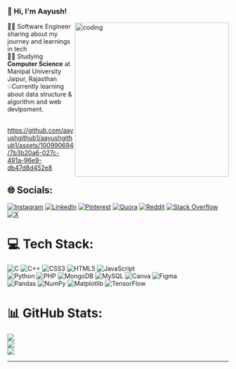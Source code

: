 ### 👋 Hi, I'm Aayush! 

<img align="right" alt="coding" width="350" src="![imageonline-co-logoadded_14_1](https://github.com/aayushgithub1/aayushgithub1/assets/100990694/772821f7-15c3-4bfb-9607-eb7d5f323f8b)
">
👨‍💻 Software Engineer sharing about my journey and learnings in tech<br/>
👨‍🎓 Studying <b>Computer Science</b> at Manipal University Jaipur, Rajasthan<br/>
💡Currently learning about data structure & algorithm and web devlpoment.
 <br/><br/>

https://github.com/aayushgithub1/aayushgithub1/assets/100990694/7b3b20a6-027c-491a-96e9-db47d8d452e8



## 🌐 Socials:
[![Instagram](https://img.shields.io/badge/Instagram-%23E4405F.svg?logo=Instagram&logoColor=white)](https://instagram.com/aayushverma1221) [![LinkedIn](https://img.shields.io/badge/LinkedIn-%230077B5.svg?logo=linkedin&logoColor=white)](https://linkedin.com/in/aayush-raj-verma-8a06b1179) [![Pinterest](https://img.shields.io/badge/Pinterest-%23E60023.svg?logo=Pinterest&logoColor=white)](https://pinterest.com/aayushdiary1234) [![Quora](https://img.shields.io/badge/Quora-%23B92B27.svg?logo=Quora&logoColor=white)](https://quora.com/profile/AR-Verma-7) [![Reddit](https://img.shields.io/badge/Reddit-%23FF4500.svg?logo=Reddit&logoColor=white)](https://reddit.com/user/aayush-0222) [![Stack Overflow](https://img.shields.io/badge/-Stackoverflow-FE7A16?logo=stack-overflow&logoColor=white)](https://stackoverflow.com/users/17701955) [![X](https://img.shields.io/badge/X-black.svg?logo=X&logoColor=white)](https://x.com/@AayushRajV4321) 

# 💻 Tech Stack:
![C](https://img.shields.io/badge/c-%2300599C.svg?style=for-the-badge&logo=c&logoColor=white) ![C++](https://img.shields.io/badge/c++-%2300599C.svg?style=for-the-badge&logo=c%2B%2B&logoColor=white) ![CSS3](https://img.shields.io/badge/css3-%231572B6.svg?style=for-the-badge&logo=css3&logoColor=white) ![HTML5](https://img.shields.io/badge/html5-%23E34F26.svg?style=for-the-badge&logo=html5&logoColor=white) ![JavaScript](https://img.shields.io/badge/javascript-%23323330.svg?style=for-the-badge&logo=javascript&logoColor=%23F7DF1E) <br/>
![Python](https://img.shields.io/badge/python-3670A0?style=for-the-badge&logo=python&logoColor=ffdd54) ![PHP](https://img.shields.io/badge/php-%23777BB4.svg?style=for-the-badge&logo=php&logoColor=white) ![MongoDB](https://img.shields.io/badge/MongoDB-%234ea94b.svg?style=for-the-badge&logo=mongodb&logoColor=white) ![MySQL](https://img.shields.io/badge/mysql-%2300000f.svg?style=for-the-badge&logo=mysql&logoColor=white) ![Canva](https://img.shields.io/badge/Canva-%2300C4CC.svg?style=for-the-badge&logo=Canva&logoColor=white)
![Figma](https://img.shields.io/badge/figma-%23F24E1E.svg?style=for-the-badge&logo=figma&logoColor=white) <br/>
![Pandas](https://img.shields.io/badge/pandas-%23150458.svg?style=for-the-badge&logo=pandas&logoColor=white) ![NumPy](https://img.shields.io/badge/numpy-%23013243.svg?style=for-the-badge&logo=numpy&logoColor=white) ![Matplotlib](https://img.shields.io/badge/Matplotlib-%23ffffff.svg?style=for-the-badge&logo=Matplotlib&logoColor=black) ![TensorFlow](https://img.shields.io/badge/TensorFlow-%23FF6F00.svg?style=for-the-badge&logo=TensorFlow&logoColor=white)
# 📊 GitHub Stats:
![](https://github-readme-stats.vercel.app/api?username=xsol05&theme=radical&hide_border=false&include_all_commits=false&count_private=false)<br/>
![](https://github-readme-streak-stats.herokuapp.com/?user=xsol05&theme=radical&hide_border=false)<br/>
![](https://github-readme-stats.vercel.app/api/top-langs/?username=xsol05&theme=radical&hide_border=false&include_all_commits=false&count_private=false&layout=compact)

---

